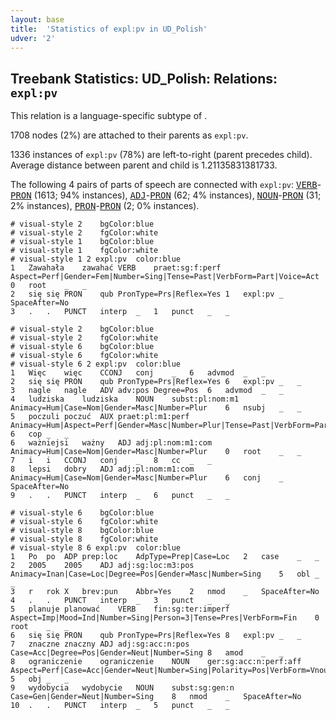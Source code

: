 ```yaml
---
layout: base
title:  'Statistics of expl:pv in UD_Polish'
udver: '2'
---
```


## Treebank Statistics: UD_Polish: Relations: `expl:pv`

This relation is a language-specific subtype of .

1708 nodes (2%) are attached to their parents as `expl:pv`.

1336 instances of `expl:pv` (78%) are left-to-right (parent precedes child).
Average distance between parent and child is 1.21135831381733.

The following 4 pairs of parts of speech are connected with `expl:pv`: <tt><a href="pl-pos-VERB.html">VERB</a></tt>-<tt><a href="pl-pos-PRON.html">PRON</a></tt> (1613; 94% instances), <tt><a href="pl-pos-ADJ.html">ADJ</a></tt>-<tt><a href="pl-pos-PRON.html">PRON</a></tt> (62; 4% instances), <tt><a href="pl-pos-NOUN.html">NOUN</a></tt>-<tt><a href="pl-pos-PRON.html">PRON</a></tt> (31; 2% instances), <tt><a href="pl-pos-PRON.html">PRON</a></tt>-<tt><a href="pl-pos-PRON.html">PRON</a></tt> (2; 0% instances).


~~~ conllu
# visual-style 2	bgColor:blue
# visual-style 2	fgColor:white
# visual-style 1	bgColor:blue
# visual-style 1	fgColor:white
# visual-style 1 2 expl:pv	color:blue
1	Zawahała	zawahać	VERB	praet:sg:f:perf	Aspect=Perf|Gender=Fem|Number=Sing|Tense=Past|VerbForm=Part|Voice=Act	0	root	_	_
2	się	się	PRON	qub	PronType=Prs|Reflex=Yes	1	expl:pv	_	SpaceAfter=No
3	.	.	PUNCT	interp	_	1	punct	_	_

~~~


~~~ conllu
# visual-style 2	bgColor:blue
# visual-style 2	fgColor:white
# visual-style 6	bgColor:blue
# visual-style 6	fgColor:white
# visual-style 6 2 expl:pv	color:blue
1	Więc	więc	CCONJ	conj	_	6	advmod	_	_
2	się	się	PRON	qub	PronType=Prs|Reflex=Yes	6	expl:pv	_	_
3	nagle	nagle	ADV	adv:pos	Degree=Pos	6	advmod	_	_
4	ludziska	ludziska	NOUN	subst:pl:nom:m1	Animacy=Hum|Case=Nom|Gender=Masc|Number=Plur	6	nsubj	_	_
5	poczuli	poczuć	AUX	praet:pl:m1:perf	Animacy=Hum|Aspect=Perf|Gender=Masc|Number=Plur|Tense=Past|VerbForm=Part|Voice=Act	6	cop	_	_
6	ważniejsi	ważny	ADJ	adj:pl:nom:m1:com	Animacy=Hum|Case=Nom|Gender=Masc|Number=Plur	0	root	_	_
7	i	i	CCONJ	conj	_	8	cc	_	_
8	lepsi	dobry	ADJ	adj:pl:nom:m1:com	Animacy=Hum|Case=Nom|Gender=Masc|Number=Plur	6	conj	_	SpaceAfter=No
9	.	.	PUNCT	interp	_	6	punct	_	_

~~~


~~~ conllu
# visual-style 6	bgColor:blue
# visual-style 6	fgColor:white
# visual-style 8	bgColor:blue
# visual-style 8	fgColor:white
# visual-style 8 6 expl:pv	color:blue
1	Po	po	ADP	prep:loc	AdpType=Prep|Case=Loc	2	case	_	_
2	2005	2005	ADJ	adj:sg:loc:m3:pos	Animacy=Inan|Case=Loc|Degree=Pos|Gender=Masc|Number=Sing	5	obl	_	_
3	r	rok	X	brev:pun	Abbr=Yes	2	nmod	_	SpaceAfter=No
4	.	.	PUNCT	interp	_	3	punct	_	_
5	planuje	planować	VERB	fin:sg:ter:imperf	Aspect=Imp|Mood=Ind|Number=Sing|Person=3|Tense=Pres|VerbForm=Fin	0	root	_	_
6	się	się	PRON	qub	PronType=Prs|Reflex=Yes	8	expl:pv	_	_
7	znaczne	znaczny	ADJ	adj:sg:acc:n:pos	Case=Acc|Degree=Pos|Gender=Neut|Number=Sing	8	amod	_	_
8	ograniczenie	ograniczenie	NOUN	ger:sg:acc:n:perf:aff	Aspect=Perf|Case=Acc|Gender=Neut|Number=Sing|Polarity=Pos|VerbForm=Vnoun	5	obj	_	_
9	wydobycia	wydobycie	NOUN	subst:sg:gen:n	Case=Gen|Gender=Neut|Number=Sing	8	nmod	_	SpaceAfter=No
10	.	.	PUNCT	interp	_	5	punct	_	_

~~~


